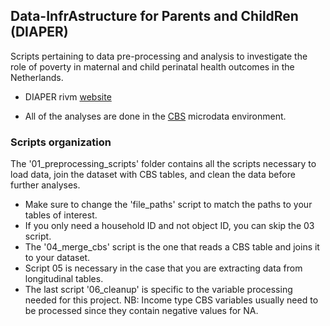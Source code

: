 ## Data-InfrAstructure for Parents and ChildRen (DIAPER)

Scripts pertaining to data pre-processing and analysis to investigate the role of poverty in maternal and child perinatal health outcomes in the Netherlands.

-   DIAPER rivm [website](https://www.rivm.nl/monitoren-zwangerschap-en-geboorte/diaper)

-   All of the analyses are done in the [CBS](https://www.cbs.nl/en-gb/our-services/customised-services-microdata/microdata-conducting-your-own-research) microdata environment.

### Scripts organization
The '01_preprocessing_scripts' folder contains all the scripts necessary to load data, join the dataset with CBS tables, and clean the data before further analyses. 
-   Make sure to change the 'file_paths' script to match the paths to your tables of interest.
-   If you only need a household ID and not object ID, you can skip the 03 script.
-   The '04_merge_cbs' script is the one that reads a CBS table and joins it to your dataset.
-   Script 05 is necessary in the case that you are extracting data from longitudinal tables.
-   The last script '06_cleanup' is specific to the variable processing needed for this project. NB: Income type CBS variables usually need to be processed since they contain negative values for NA. 

